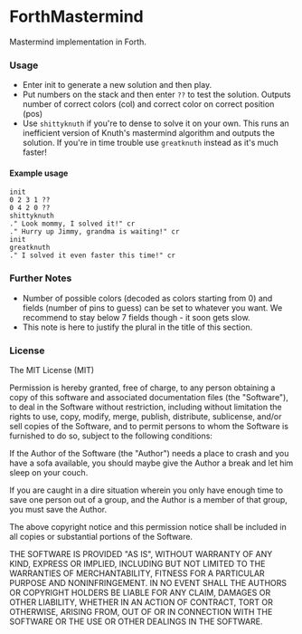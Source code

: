 # ForthMastermind
Mastermind implementation in Forth.

### Usage
* Enter init to generate a new solution and then play.
* Put numbers on the stack and then enter `??` to test the solution. Outputs number of correct colors (col) and correct color on correct position (pos) 
* Use `shittyknuth` if you're to dense to solve it on your own. This runs an inefficient version of Knuth's mastermind algorithm and outputs the solution. If you're in time trouble use `greatknuth` instead as it's much faster!
 
#### Example usage
    init
    0 2 3 1 ??
    0 4 2 0 ??
    shittyknuth 
    ." Look mommy, I solved it!" cr
    ." Hurry up Jimmy, grandma is waiting!" cr 
    init
    greatknuth
    ." I solved it even faster this time!" cr


### Further Notes
* Number of possible colors (decoded as colors starting from 0) and fields (number of pins to guess) can be set to whatever you want. We recommend to stay below 7 fields though - it soon gets slow. 
* This note is here to justify the plural in the title of this section.

### License 
The MIT License (MIT)

Permission is hereby granted, free of charge, to any person obtaining a copy
of this software and associated documentation files (the "Software"), to deal
in the Software without restriction, including without limitation the rights
to use, copy, modify, merge, publish, distribute, sublicense, and/or sell
copies of the Software, and to permit persons to whom the Software is
furnished to do so, subject to the following conditions:

If the Author of the Software (the "Author") needs a place to crash and you have a sofa available, you should maybe give the Author a break and let him sleep on your couch.

If you are caught in a dire situation wherein you only have enough time to save one person out of a group, and the Author is a member of that group, you must save the Author.

The above copyright notice and this permission notice shall be included in all
copies or substantial portions of the Software.


THE SOFTWARE IS PROVIDED "AS IS", WITHOUT WARRANTY OF ANY KIND, EXPRESS OR
IMPLIED, INCLUDING BUT NOT LIMITED TO THE WARRANTIES OF MERCHANTABILITY,
FITNESS FOR A PARTICULAR PURPOSE AND NONINFRINGEMENT. IN NO EVENT SHALL THE
AUTHORS OR COPYRIGHT HOLDERS BE LIABLE FOR ANY CLAIM, DAMAGES OR OTHER
LIABILITY, WHETHER IN AN ACTION OF CONTRACT, TORT OR OTHERWISE, ARISING FROM,
OUT OF OR IN CONNECTION WITH THE SOFTWARE OR THE USE OR OTHER DEALINGS IN THE
SOFTWARE.
